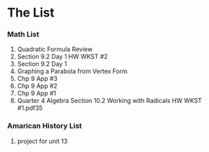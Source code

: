 # The List

### Math List
1. Quadratic Formula Review 
2. Section 9.2 Day 1 HW WKST #2 
3. Section 9.2 Day 1 
4. Graphing a Parabola from Vertex Form 
5. Chp 9 App #3 
6. Chp 9 App #2 
7. Chp 9 App #1 
8. Quarter 4 Algebra Section 10.2 Working with Radicals HW WKST #1.pdf35

### Amarican History List
1. project for unit 13
